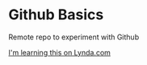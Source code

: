 # Github Basics

Remote repo to experiment with Github

[I'm learning this on Lynda.com](http://lynda.com)

